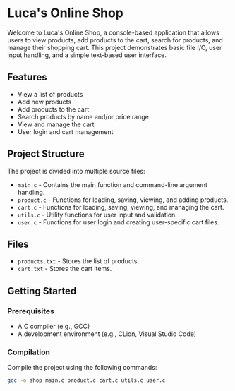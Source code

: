 # Luca's Online Shop

Welcome to Luca's Online Shop, a console-based application that allows users to view products, add products to the cart, search for products, and manage their shopping cart. This project demonstrates basic file I/O, user input handling, and a simple text-based user interface.

## Features

- View a list of products
- Add new products
- Add products to the cart
- Search products by name and/or price range
- View and manage the cart
- User login and cart management

## Project Structure

The project is divided into multiple source files:

- `main.c` - Contains the main function and command-line argument handling.
- `product.c` - Functions for loading, saving, viewing, and adding products.
- `cart.c` - Functions for loading, saving, viewing, and managing the cart.
- `utils.c` - Utility functions for user input and validation.
- `user.c` - Functions for user login and creating user-specific cart files.

## Files

- `products.txt` - Stores the list of products.
- `cart.txt` - Stores the cart items.

## Getting Started

### Prerequisites

- A C compiler (e.g., GCC)
- A development environment (e.g., CLion, Visual Studio Code)

### Compilation

Compile the project using the following commands:

```sh
gcc -o shop main.c product.c cart.c utils.c user.c
